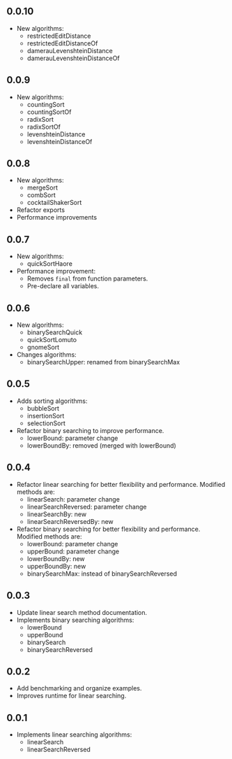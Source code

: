 ## 0.0.10

- New algorithms:
  - restrictedEditDistance
  - restrictedEditDistanceOf
  - damerauLevenshteinDistance
  - damerauLevenshteinDistanceOf

## 0.0.9

- New algorithms:
  - countingSort
  - countingSortOf
  - radixSort
  - radixSortOf
  - levenshteinDistance
  - levenshteinDistanceOf

## 0.0.8

- New algorithms:
  - mergeSort
  - combSort
  - cocktailShakerSort
- Refactor exports
- Performance improvements

## 0.0.7

- New algorithms:
  - quickSortHaore
- Performance improvement:
  - Removes `final` from function parameters.
  - Pre-declare all variables.

## 0.0.6

- New algorithms:
  - binarySearchQuick
  - quickSortLomuto
  - gnomeSort
- Changes algorithms:
  - binarySearchUpper: renamed from binarySearchMax

## 0.0.5

- Adds sorting algorithms:
  - bubbleSort
  - insertionSort
  - selectionSort
- Refactor binary searching to improve performance.
  - lowerBound: parameter change
  - lowerBoundBy: removed (merged with lowerBound)

## 0.0.4

- Refactor linear searching for better flexibility and performance.
  Modified methods are:
  - linearSearch: parameter change
  - linearSearchReversed: parameter change
  - linearSearchBy: new
  - linearSearchReversedBy: new
- Refactor binary searching for better flexibility and performance.
  Modified methods are:
  - lowerBound: parameter change
  - upperBound: parameter change
  - lowerBoundBy: new
  - upperBoundBy: new
  - binarySearchMax: instead of binarySearchReversed

## 0.0.3

- Update linear search method documentation.
- Implements binary searching algorithms:
  - lowerBound
  - upperBound
  - binarySearch
  - binarySearchReversed

## 0.0.2

- Add benchmarking and organize examples.
- Improves runtime for linear searching.

## 0.0.1

- Implements linear searching algorithms:
  - linearSearch
  - linearSearchReversed
